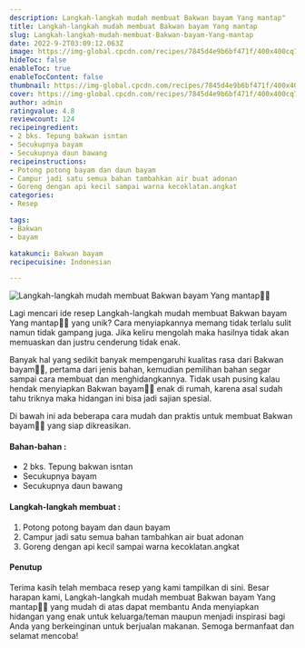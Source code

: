 ```yaml
---
description: Langkah-langkah mudah membuat Bakwan bayam Yang mantap"
title: Langkah-langkah mudah membuat Bakwan bayam Yang mantap
slug: Langkah-langkah-mudah-membuat-Bakwan-bayam-Yang-mantap
date: 2022-9-2T03:09:12.063Z
image: https://img-global.cpcdn.com/recipes/7845d4e9b6bf471f/400x400cq70/photo.jpg
hideToc: false
enableToc: true
enableTocContent: false
thumbnail: https://img-global.cpcdn.com/recipes/7845d4e9b6bf471f/400x400cq70/photo.jpg
cover: https://img-global.cpcdn.com/recipes/7845d4e9b6bf471f/400x400cq70/photo.jpg
author: admin
ratingvalue: 4.8
reviewcount: 124
recipeingredient:
- 2 bks. Tepung bakwan isntan
- Secukupnya bayam
- Secukupnya daun bawang
recipeinstructions:
- Potong potong bayam dan daun bayam
- Campur jadi satu semua bahan tambahkan air buat adonan
- Goreng dengan api kecil sampai warna kecoklatan.angkat
categories:
- Resep

tags:
- Bakwan
- bayam

katakunci: Bakwan bayam
recipecuisine: Indonesian

---
```


![Langkah-langkah mudah membuat Bakwan bayam Yang mantap👩‍🍳](https://img-global.cpcdn.com/recipes/7845d4e9b6bf471f/400x400cq70/photo.jpg)

Lagi mencari ide resep Langkah-langkah mudah membuat Bakwan bayam Yang mantap👩‍🍳 yang unik? Cara menyiapkannya memang tidak terlalu sulit namun tidak gampang juga. Jika keliru mengolah maka hasilnya tidak akan memuaskan dan justru cenderung tidak enak.

Banyak hal yang sedikit banyak mempengaruhi kualitas rasa dari Bakwan bayam👩‍🍳, pertama dari jenis bahan, kemudian pemilihan bahan segar sampai cara membuat dan menghidangkannya. Tidak usah pusing kalau hendak menyiapkan Bakwan bayam👩‍🍳 enak di rumah, karena asal sudah tahu triknya maka hidangan ini bisa jadi sajian spesial.

Di bawah ini ada beberapa cara mudah dan praktis untuk membuat Bakwan bayam👩‍🍳 yang siap dikreasikan.

<!--inarticleads1-->

#### Bahan-bahan :

- 2 bks. Tepung bakwan isntan
- Secukupnya bayam
- Secukupnya daun bawang

<!--inarticleads2-->

#### Langkah-langkah membuat :

1. Potong potong bayam dan daun bayam
1. Campur jadi satu semua bahan tambahkan air buat adonan
1. Goreng dengan api kecil sampai warna kecoklatan.angkat

#### Penutup

Terima kasih telah membaca resep yang kami tampilkan di sini. Besar harapan kami, Langkah-langkah mudah membuat Bakwan bayam Yang mantap👩‍🍳 yang mudah di atas dapat membantu Anda menyiapkan hidangan yang enak untuk keluarga/teman maupun menjadi inspirasi bagi Anda yang berkeinginan untuk berjualan makanan. Semoga bermanfaat dan selamat mencoba!
